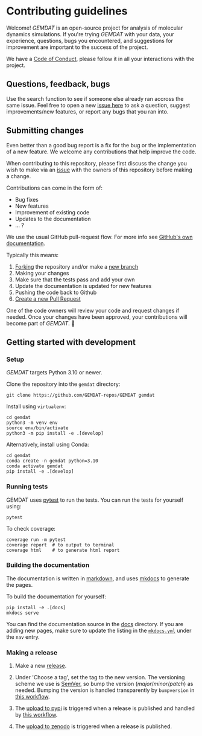 # Contributing guidelines

Welcome! *GEMDAT* is an open-source project for analysis of molecular dynamics simulations. If you're trying *GEMDAT* with your data, your experience, questions, bugs you encountered, and suggestions for improvement are important to the success of the project.

We have a [Code of Conduct](CODE_OF_CONDUCT.md), please follow it in all your interactions with the project.

## Questions, feedback, bugs

Use the search function to see if someone else already ran accross the same issue. Feel free to open a new [issue here](https://github.com/GEMDAT-repos/GEMDAT/issues) to ask a question, suggest improvements/new features, or report any bugs that you ran into.

## Submitting changes

Even better than a good bug report is a fix for the bug or the implementation of a new feature. We welcome any contributions that help improve the code.

When contributing to this repository, please first discuss the change you wish to make via an [issue](https://github.com/GEMDAT-repos/GEMDAT/issues) with the owners of this repository before making a change.

Contributions can come in the form of:

- Bug fixes
- New features
- Improvement of existing code
- Updates to the documentation
- ... ?

We use the usual GitHub pull-request flow. For more info see [GitHub's own documentation](https://help.github.com/articles/using-pull-requests/).

Typically this means:

1. [Forking](https://docs.github.com/articles/about-forks) the repository and/or make a [new branch](https://docs.github.com/articles/about-branches)
2. Making your changes
3. Make sure that the tests pass and add your own
4. Update the documentation is updated for new features
5. Pushing the code back to Github
6. [Create a new Pull Request](https://help.github.com/articles/creating-a-pull-request/)

One of the code owners will review your code and request changes if needed. Once your changes have been approved, your contributions will become part of *GEMDAT*. 🎉

## Getting started with development

### Setup

*GEMDAT* targets Python 3.10 or newer.

Clone the repository into the `gemdat` directory:

```console
git clone https://github.com/GEMDAT-repos/GEMDAT gemdat
```

Install using `virtualenv`:

```console
cd gemdat
python3 -m venv env
source env/bin/activate
python3 -m pip install -e .[develop]
```

Alternatively, install using Conda:

```console
cd gemdat
conda create -n gemdat python=3.10
conda activate gemdat
pip install -e .[develop]
```

### Running tests

GEMDAT uses [pytest](https://docs.pytest.org/en/latest/) to run the tests. You can run the tests for yourself using:

```console
pytest
```

To check coverage:

```console
coverage run -m pytest
coverage report  # to output to terminal
coverage html    # to generate html report
```

### Building the documentation

The documentation is written in [markdown](https://www.markdownguide.org/basic-syntax/), and uses [mkdocs](https://www.mkdocs.org/) to generate the pages.

To build the documentation for yourself:

```console
pip install -e .[docs]
mkdocs serve
```

You can find the documentation source in the [docs](https://github.com/GEMDAT-repos/GEMDAT/tree/main/docs) directory.
If you are adding new pages, make sure to update the listing in the [`mkdocs.yml`](https://github.com/GEMDAT-repos/GEMDAT/blob/main/mkdocs.yml) under the `nav` entry.

### Making a release

1. Make a new [release](https://github.com/GEMDAT-repos/GEMDAT/releases).

2. Under 'Choose a tag', set the tag to the new version. The versioning scheme we use is [SemVer](http://semver.org/), so bump the version (*major*/*minor*/*patch*) as needed. Bumping the version is handled transparently by `bumpversion` in [this workflow](https://github.com/GEMDAT-repos/GEMDAT/blob/main/.github/workflows/publish.yaml).

3. The [upload to pypi](https://pypi.org/project/XXX) is triggered when a release is published and handled by [this workflow](https://github.com/GEMDAT-repos/GEMDAT/actions/workflows/publish.yaml).

4. The [upload to zenodo](https://zenodo.org/record/XXX) is triggered when a release is published.
